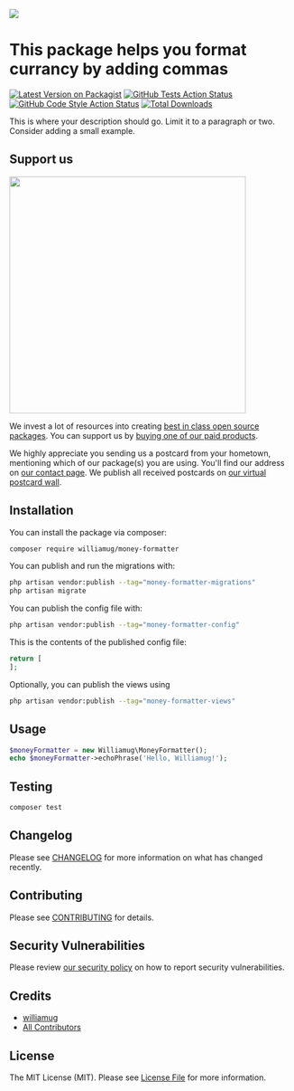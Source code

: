
[<img src="https://github-ads.s3.eu-central-1.amazonaws.com/support-ukraine.svg?t=1" />](https://supportukrainenow.org)

# This package helps you format currancy by adding commas

[![Latest Version on Packagist](https://img.shields.io/packagist/v/williamug/money-formatter.svg?style=flat-square)](https://packagist.org/packages/williamug/money-formatter)
[![GitHub Tests Action Status](https://img.shields.io/github/workflow/status/williamug/money-formatter/run-tests?label=tests)](https://github.com/williamug/money-formatter/actions?query=workflow%3Arun-tests+branch%3Amain)
[![GitHub Code Style Action Status](https://img.shields.io/github/workflow/status/williamug/money-formatter/Check%20&%20fix%20styling?label=code%20style)](https://github.com/williamug/money-formatter/actions?query=workflow%3A"Check+%26+fix+styling"+branch%3Amain)
[![Total Downloads](https://img.shields.io/packagist/dt/williamug/money-formatter.svg?style=flat-square)](https://packagist.org/packages/williamug/money-formatter)

This is where your description should go. Limit it to a paragraph or two. Consider adding a small example.

## Support us

[<img src="https://github-ads.s3.eu-central-1.amazonaws.com/money-formatter.jpg?t=1" width="419px" />](https://spatie.be/github-ad-click/money-formatter)

We invest a lot of resources into creating [best in class open source packages](https://spatie.be/open-source). You can support us by [buying one of our paid products](https://spatie.be/open-source/support-us).

We highly appreciate you sending us a postcard from your hometown, mentioning which of our package(s) you are using. You'll find our address on [our contact page](https://spatie.be/about-us). We publish all received postcards on [our virtual postcard wall](https://spatie.be/open-source/postcards).

## Installation

You can install the package via composer:

```bash
composer require williamug/money-formatter
```

You can publish and run the migrations with:

```bash
php artisan vendor:publish --tag="money-formatter-migrations"
php artisan migrate
```

You can publish the config file with:

```bash
php artisan vendor:publish --tag="money-formatter-config"
```

This is the contents of the published config file:

```php
return [
];
```

Optionally, you can publish the views using

```bash
php artisan vendor:publish --tag="money-formatter-views"
```

## Usage

```php
$moneyFormatter = new Williamug\MoneyFormatter();
echo $moneyFormatter->echoPhrase('Hello, Williamug!');
```

## Testing

```bash
composer test
```

## Changelog

Please see [CHANGELOG](CHANGELOG.md) for more information on what has changed recently.

## Contributing

Please see [CONTRIBUTING](https://github.com/spatie/.github/blob/main/CONTRIBUTING.md) for details.

## Security Vulnerabilities

Please review [our security policy](../../security/policy) on how to report security vulnerabilities.

## Credits

- [williamug](https://github.com/Williamug)
- [All Contributors](../../contributors)

## License

The MIT License (MIT). Please see [License File](LICENSE.md) for more information.
